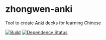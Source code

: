 zhongwen-anki
=============

Tool to create [Anki](https://apps.ankiweb.net/) decks for learning Chinese

[![Build](https://github.com/arminha/zhongwen-anki/workflows/build/badge.svg)](https://github.com/arminha/zhongwen-anki/actions?query=workflow%3Abuild)
[![Dependency Status](https://deps.rs/repo/github/arminha/zhongwen-anki/status.svg)](https://deps.rs/repo/github/arminha/zhongwen-anki)
